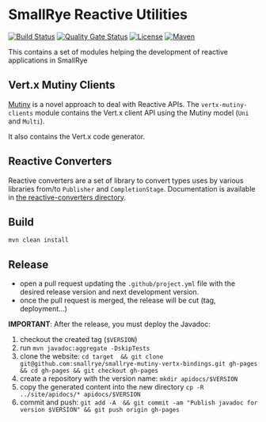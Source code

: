 # SmallRye Reactive Utilities

[![Build Status](https://github.com/smallrye/smallrye-mutiny-vertx-bindings/workflows/SmallRye%20Build/badge.svg?branch=main)]( https://github.com/smallrye/smallrye-mutiny-vertx-bindings/actions?query=workflow%3A%22SmallRye+Build%22)
[![Quality Gate Status](https://sonarcloud.io/api/project_badges/measure?project=smallrye_smallrye-mutiny-vertx-bindings&metric=alert_status)](https://sonarcloud.io/dashboard?id=smallrye_smallrye-mutiny-vertx-bindings)
[![License](https://img.shields.io/github/license/smallrye/smallrye-fault-tolerance.svg)](http://www.apache.org/licenses/LICENSE-2.0)
[![Maven](https://img.shields.io/maven-central/v/io.smallrye.reactive/smallrye-mutiny-vertx-bindings-projects?color=green)]()

This contains a set of modules helping the development of reactive applications in SmallRye 

## Vert.x Mutiny Clients

[Mutiny](https://smallrye.io/smallrye-mutiny) is a novel approach to deal with Reactive APIs.
The `vertx-mutiny-clients` module contains the Vert.x client API using the Mutiny model (`Uni` and `Multi`).

It also contains the Vert.x code generator.

## Reactive Converters

Reactive converters are a set of library to convert types uses by various libraries from/to `Publisher` and `CompletionStage`.
Documentation is available in [the reactive-converters directory](./reactive-converters/readme.adoc).

## Build

`mvn clean install`

## Release

- open a pull request updating the `.github/project.yml` file with the desired release version and next development version.
- once the pull request is merged, the release will be cut (tag, deployment...)

**IMPORTANT**: After the release, you must deploy the Javadoc:

1. checkout the created tag (`$VERSION`)
2. run `mvn javadoc:aggregate -DskipTests`
3. clone the website: `cd target  && git clone git@github.com:smallrye/smallrye-mutiny-vertx-bindings.git gh-pages  && cd gh-pages && git checkout gh-pages`
4. create a repository with the version name: `mkdir apidocs/$VERSION`
5. copy the generated content into the new directory `cp -R ../site/apidocs/* apidocs/$VERSION`
6. commit and push: `git add -A  && git commit -am "Publish javadoc for version $VERSION" && git push origin gh-pages`


